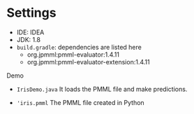 Settings
=======

* IDE: IDEA
* JDK: 1.8
* `build.gradle`: dependencies are listed here
    * org.jpmml:pmml-evaluator:1.4.11
    * org.jpmml:pmml-evaluator-extension:1.4.11


Demo
* `IrisDemo.java`
    It loads the PMML file and make predictions. 
      
* `'iris.pmml`
    The PMML file created in Python